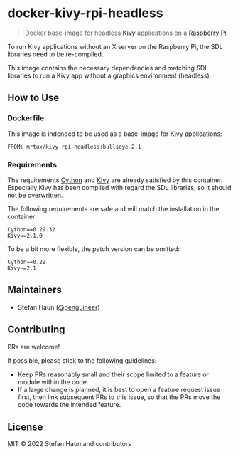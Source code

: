 # docker-kivy-rpi-headless

> Docker base-image for headless [Kivy](https://kivy.org/) applications on a [Raspberry Pi](https://www.raspberrypi.org/)

To run Kivy applications without an X server on the Raspberry Pi, the SDL libraries need to be re-compiled.

This image contains the necessary dependencies and matching SDL libraries to run a Kivy app without a graphics environment (headless).


## How to Use

### Dockerfile

This image is indended to be used as a base-image for Kivy applications:

```
FROM: mrtux/kivy-rpi-headless:bullseye-2.1
```

### Requirements

The requirements [Cython](https://cython.org/) and [Kivy](https://kivy.org/) are already satisfied by this container.
Especially Kivy has been compiled with regard the SDL libraries, so it should not be overwritten.

The following requirements are safe and will match the installation in the container:
```
Cython==0.29.32
Kivy==2.1.0
```

To be a bit more flexible, the patch version can be omitted:
```
Cython~=0.29
Kivy~=2.1
```

## Maintainers

* Stefan Haun ([@penguineer](https://github.com/penguineer))


## Contributing

PRs are welcome!

If possible, please stick to the following guidelines:

* Keep PRs reasonably small and their scope limited to a feature or module within the code.
* If a large change is planned, it is best to open a feature request issue first, then link subsequent PRs to this
  issue, so that the PRs move the code towards the intended feature.


## License

MIT © 2022 Stefan Haun and contributors
